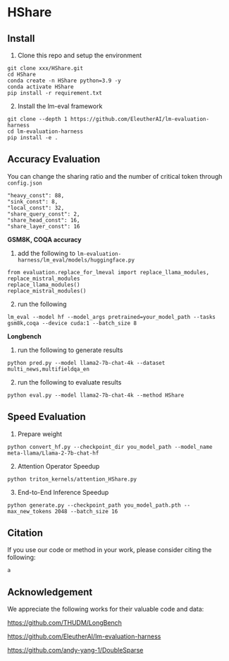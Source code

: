 # HShare

## Install

1. Clone this repo and setup the environment

```
git clone xxx/HShare.git
cd HShare
conda create -n HShare python=3.9 -y
conda activate HShare
pip install -r requirement.txt
```

2. Install the lm-eval framework

```
git clone --depth 1 https://github.com/EleutherAI/lm-evaluation-harness
cd lm-evaluation-harness
pip install -e .
```

## Accuracy Evaluation

You can change the sharing ratio and the number of critical token through `config.json`

```
"heavy_const": 88,
"sink_const": 8,
"local_const": 32,
"share_query_const": 2,
"share_head_const": 16,
"share_layer_const": 16
```

**GSM8K, COQA accuracy**

1. add the following to `lm-evaluation-harness/lm_eval/models/huggingface.py`

```
from evaluation.replace_for_lmeval import replace_llama_modules, replace_mistral_modules
replace_llama_modules()
replace_mistral_modules()
```

2. run the following

```
lm_eval --model hf --model_args pretrained=your_model_path --tasks gsm8k,coqa --device cuda:1 --batch_size 8
```

**Longbench**

1. run the following to generate results

```
python pred.py --model llama2-7b-chat-4k --dataset multi_news,multifieldqa_en
```

2. run the following to evaluate results

```
python eval.py --model llama2-7b-chat-4k --method HShare
```

## Speed Evaluation

1. Prepare weight

```
python convert_hf.py --checkpoint_dir you_model_path --model_name meta-llama/Llama-2-7b-chat-hf
```

2. Attention Operator Speedup

```
python triton_kernels/attention_HShare.py 
```

3. End-to-End Inference Speedup

```
python generate.py --checkpoint_path you_model_path.pth --max_new_tokens 2048 --batch_size 16
```

## Citation

If you use our code or method in your work, please consider citing the following:

```
a
```

## Acknowledgement

We appreciate the following works for their valuable code and data:

https://github.com/THUDM/LongBench

https://github.com/EleutherAI/lm-evaluation-harness

https://github.com/andy-yang-1/DoubleSparse
